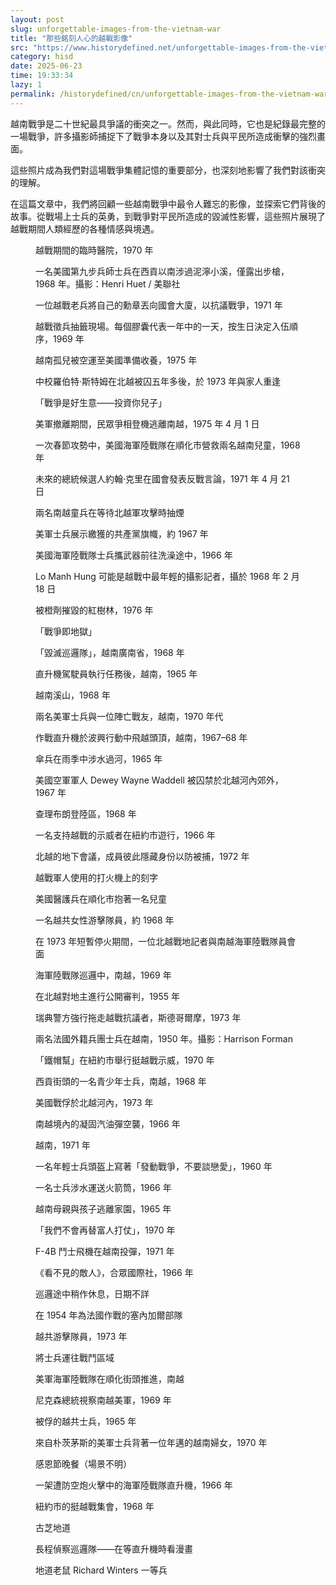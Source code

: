 ```yaml
---
layout: post
slug: unforgettable-images-from-the-vietnam-war
title: "那些銘刻人心的越戰影像"
src: "https://www.historydefined.net/unforgettable-images-from-the-vietnam-war/"
category: hisd
date: 2025-06-23
time: 19:33:34
lazy: 1
permalink: /historydefined/cn/unforgettable-images-from-the-vietnam-war
---
```


越南戰爭是二十世紀最具爭議的衝突之一。然而，與此同時，它也是紀錄最完整的一場戰爭，許多攝影師捕捉下了戰爭本身以及其對士兵與平民所造成衝擊的強烈畫面。

這些照片成為我們對這場戰爭集體記憶的重要部分，也深刻地影響了我們對該衝突的理解。

在這篇文章中，我們將回顧一些越南戰爭中最令人難忘的影像，並探索它們背後的故事。從戰場上士兵的英勇，到戰爭對平民所造成的毀滅性影響，這些照片展現了越戰期間人類經歷的各種情感與境遇。

<figure>
  <img class="lazy" data-src="https://www.historydefined.net/wp-content/uploads/2023/01/tomlq8h2ms871.webp">
  <figcaption>越戰期間的臨時醫院，1970 年</figcaption>
</figure>

<figure>
  <img class="lazy" data-src="https://www.historydefined.net/wp-content/uploads/2023/01/cvkw2mvk69351.webp">
  <figcaption>一名美國第九步兵師士兵在西貢以南涉過泥濘小溪，僅露出步槍，1968 年。攝影：Henri Huet / 美聯社</figcaption>
</figure>

<figure>
  <img class="lazy" data-src="https://www.historydefined.net/wp-content/uploads/2023/01/l6ZnrC6vucwP4k65S_l4eVS-fYSJ9FZSDfC7gRkJpO0-1.webp">
  <figcaption>一位越戰老兵將自己的勳章丟向國會大廈，以抗議戰爭，1971 年</figcaption>
</figure>

<figure>
  <img class="lazy" data-src="https://www.historydefined.net/wp-content/uploads/2023/01/qb96q3i5y6941.webp">
  <figcaption>越戰徵兵抽籤現場。每個膠囊代表一年中的一天，按生日決定入伍順序，1969 年</figcaption>
</figure>

<figure>
  <img class="lazy" data-src="https://www.historydefined.net/wp-content/uploads/2023/01/acwpsu2ueqr31.webp">
  <figcaption>越南孤兒被空運至美國準備收養，1975 年</figcaption>
</figure>

<figure>
  <img class="lazy" data-src="https://www.historydefined.net/wp-content/uploads/2023/01/5xf6u24bibgz.webp">
  <figcaption>中校羅伯特·斯特姆在北越被囚五年多後，於 1973 年與家人重逢</figcaption>
</figure>

<figure>
  <img class="lazy" data-src="https://www.historydefined.net/wp-content/uploads/2023/01/ntv1pdzkcog81.webp">
  <figcaption>「戰爭是好生意——投資你兒子」</figcaption>
</figure>

<figure>
  <img class="lazy" data-src="https://www.historydefined.net/wp-content/uploads/2023/01/3xgXxIyW4-OqLSa0tJjKHHPA3tXjhbiLdpdSefGdBAU.webp">
  <figcaption>美軍撤離期間，民眾爭相登機逃離南越，1975 年 4 月 1 日</figcaption>
</figure>

<figure>
  <img class="lazy" data-src="https://www.historydefined.net/wp-content/uploads/2023/01/g6fla3lop9p61.jpeg">
  <figcaption>一次春節攻勢中，美國海軍陸戰隊在順化市營救兩名越南兒童，1968 年</figcaption>
</figure>

<figure>
  <img class="lazy" data-src="https://www.historydefined.net/wp-content/uploads/2023/01/7we8ja1lzey81.webp">
  <figcaption>未來的總統候選人約翰·克里在國會發表反戰言論，1971 年 4 月 21 日</figcaption>
</figure>

<figure>
  <img class="lazy" data-src="https://www.historydefined.net/wp-content/uploads/2023/01/cij6q28lh5981.jpeg">
  <figcaption>兩名南越童兵在等待北越軍攻擊時抽煙</figcaption>
</figure>

<figure>
  <img class="lazy" data-src="https://www.historydefined.net/wp-content/uploads/2023/01/viju9pf3i2f41.webp">
  <figcaption>美軍士兵展示繳獲的共產黨旗幟，約 1967 年</figcaption>
</figure>

<figure>
  <img class="lazy" data-src="https://www.historydefined.net/wp-content/uploads/2023/01/34wi4p3aav251.webp">
  <figcaption>美國海軍陸戰隊士兵攜武器前往洗澡途中，1966 年</figcaption>
</figure>

<figure>
  <img class="lazy" data-src="https://www.historydefined.net/wp-content/uploads/2023/01/AeN4f14fsgL9Ftu0GZuipArbrKEtMoSuxthbUS21DRo.webp">
  <figcaption>Lo Manh Hung 可能是越戰中最年輕的攝影記者，攝於 1968 年 2 月 18 日</figcaption>
</figure>

<figure>
  <img class="lazy" data-src="https://www.historydefined.net/wp-content/uploads/2023/01/euhoewm7sgd91.webp">
  <figcaption>被橙劑摧毀的紅樹林，1976 年</figcaption>
</figure>

<figure>
  <img class="lazy" data-src="https://www.historydefined.net/wp-content/uploads/2023/01/v5JQMVHQJeYKNA5sEAaz7p7xdppNzn11W6DXDCgVFPo.webp">
  <figcaption>「戰爭即地獄」</figcaption>
</figure>

<figure>
  <img class="lazy" data-src="https://www.historydefined.net/wp-content/uploads/2023/01/2syyl9ltyij31.webp">
  <figcaption>「毀滅巡邏隊」，越南廣南省，1968 年</figcaption>
</figure>

<figure>
  <img class="lazy" data-src="https://www.historydefined.net/wp-content/uploads/2023/01/HS3CEuv-697x1024.jpeg">
  <figcaption>直升機駕駛員執行任務後，越南，1965 年</figcaption>
</figure>

<figure>
  <img class="lazy" data-src="https://www.historydefined.net/wp-content/uploads/2023/01/huopDB4IKqTTPOSPv-6S56wbEqwzuq1AMh_iu8C2hIY.webp">
  <figcaption>越南溪山，1968 年</figcaption>
</figure>

<figure>
  <img class="lazy" data-src="https://www.historydefined.net/wp-content/uploads/2023/01/zZX2raGo6yDOzqYzZcSNXCBUX33JG_dSw3Hz5wnG1_o.webp">
  <figcaption>兩名美軍士兵與一位陣亡戰友，越南，1970 年代</figcaption>
</figure>

<figure>
  <img class="lazy" data-src="https://www.historydefined.net/wp-content/uploads/2023/01/lwk9dnhyg5u91.webp">
  <figcaption>作戰直升機於波興行動中飛越頭頂，越南，1967–68 年</figcaption>
</figure>

<figure>
  <img class="lazy" data-src="https://www.historydefined.net/wp-content/uploads/2023/01/IMBj2wVpfpkRxOjzBMKDzzuuT3Ybr_iTtnc6qzxgHpI.webp">
  <figcaption>傘兵在雨季中涉水過河，1965 年</figcaption>
</figure>

<figure>
  <img class="lazy" data-src="https://www.historydefined.net/wp-content/uploads/2023/01/2J3VGrj3WVy6Hy1mrPyyJnTxlmP8r6Rw6dQMf-XoIho-1.webp">
  <figcaption>美國空軍軍人 Dewey Wayne Waddell 被囚禁於北越河內郊外，1967 年</figcaption>
</figure>

<figure>
  <img class="lazy" data-src="https://www.historydefined.net/wp-content/uploads/2023/01/chmjfp6hzg881-1.webp">
  <figcaption>查理布朗登陸區，1968 年</figcaption>
</figure>

<figure>
  <img class="lazy" data-src="https://www.historydefined.net/wp-content/uploads/2023/01/lgfMfJL176qFK-qb1CDHgQeWlKMOKZfWpdPcq6gvN5o-1.webp">
  <figcaption>一名支持越戰的示威者在紐約市遊行，1966 年</figcaption>
</figure>

<figure>
  <img class="lazy" data-src="https://www.historydefined.net/wp-content/uploads/2023/01/JELzU63-ny36ZiQIK6-ARmlE3uAInkZiNV469TlMsgs.webp">
  <figcaption>北越的地下會議，成員彼此隱藏身份以防被捕，1972 年</figcaption>
</figure>

<figure>
  <img class="lazy" data-src="https://www.historydefined.net/wp-content/uploads/2023/01/od20kyieoaf91.webp">
  <figcaption>越戰軍人使用的打火機上的刻字</figcaption>
</figure>

<figure>
  <img class="lazy" data-src="https://www.historydefined.net/wp-content/uploads/2023/01/vietnam-ken-burns-mccullin-01-1-1024x692.jpeg">
  <figcaption>美國醫護兵在順化市抱著一名兒童</figcaption>
</figure>

<figure>
  <img class="lazy" data-src="https://www.historydefined.net/wp-content/uploads/2024/03/6js7ipdxeqfb1.webp">
  <figcaption>一名越共女性游擊隊員，約 1968 年</figcaption>
</figure>

<figure>
  <img class="lazy" data-src="https://www.historydefined.net/wp-content/uploads/2024/03/MCATA7wljNVvMkroMXnGeVreHinQEbfzK1SJI9QrLZY.webp">
  <figcaption>在 1973 年短暫停火期間，一位北越戰地記者與南越海軍陸戰隊員會面</figcaption>
</figure>

<figure>
  <img class="lazy" data-src="https://www.historydefined.net/wp-content/uploads/2024/03/oij831qgzsq71.webp">
  <figcaption>海軍陸戰隊巡邏中，南越，1969 年</figcaption>
</figure>

<figure>
  <img class="lazy" data-src="https://www.historydefined.net/wp-content/uploads/2024/03/b3ofov789s871.webp">
  <figcaption>在北越對地主進行公開審判，1955 年</figcaption>
</figure>

<figure>
  <img class="lazy" data-src="https://www.historydefined.net/wp-content/uploads/2024/03/noeiwlp2qtd81.webp">
  <figcaption>瑞典警方強行拖走越戰抗議者，斯德哥爾摩，1973 年</figcaption>
</figure>

<figure>
  <img class="lazy" data-src="https://www.historydefined.net/wp-content/uploads/2024/03/4ELYdppeS32oo6WhflDqGPjAw5IoClofN1yNtw86NbI.webp">
  <figcaption>兩名法國外籍兵團士兵在越南，1950 年。攝影：Harrison Forman</figcaption>
</figure>

<figure>
  <img class="lazy" data-src="https://www.historydefined.net/wp-content/uploads/2024/03/vi7pzkrjvho31.webp">
  <figcaption>「鐵帽幫」在紐約市舉行挺越戰示威，1970 年</figcaption>
</figure>

<figure>
  <img class="lazy" data-src="https://www.historydefined.net/wp-content/uploads/2024/03/47aj5m57cv491.jpg">
  <figcaption>西貢街頭的一名青少年士兵，南越，1968 年</figcaption>
</figure>

<figure>
  <img class="lazy" data-src="https://www.historydefined.net/wp-content/uploads/2024/03/8qruej1wn23a1.jpg">
  <figcaption>美國戰俘於北越河內，1973 年</figcaption>
</figure>

<figure>
  <img class="lazy" data-src="https://www.historydefined.net/wp-content/uploads/2024/03/qi5oqyrhwtyb1.webp">
  <figcaption>南越境內的凝固汽油彈空襲，1966 年</figcaption>
</figure>

<figure>
  <img class="lazy" data-src="https://www.historydefined.net/wp-content/uploads/2024/03/4sLcqD8DndglL5sE19WJWiLO6FQCfyAzA1lnhS3oiRY.webp">
  <figcaption>越南，1971 年</figcaption>
</figure>

<figure>
  <img class="lazy" data-src="https://www.historydefined.net/wp-content/uploads/2024/03/vhm4es1pcgya1.webp">
  <figcaption>一名年輕士兵頭盔上寫著「發動戰爭，不要談戀愛」，1960 年</figcaption>
</figure>

<figure>
  <img class="lazy" data-src="https://www.historydefined.net/wp-content/uploads/2024/03/kxW7VU9-1024x666.jpeg">
  <figcaption>一名士兵涉水運送火箭筒，1966 年</figcaption>
</figure>

<figure>
  <img class="lazy" data-src="https://www.historydefined.net/wp-content/uploads/2024/03/e9PtAG1.jpeg">
  <figcaption>越南母親與孩子逃離家園，1965 年</figcaption>
</figure>

<figure>
  <img class="lazy" data-src="https://www.historydefined.net/wp-content/uploads/2024/03/0fFNcrkOmj3SSkCrt68VZ23QeQoHPS5_JnXAVduzc1E.webp">
  <figcaption>「我們不會再替富人打仗」，1970 年</figcaption>
</figure>

<figure>
  <img class="lazy" data-src="https://www.historydefined.net/wp-content/uploads/2024/03/erugw0ovypy21.webp">
  <figcaption>F-4B 鬥士飛機在越南投彈，1971 年</figcaption>
</figure>

<figure>
  <img class="lazy" data-src="https://www.historydefined.net/wp-content/uploads/2024/03/0n3v6vtga6u41.jpg">
  <figcaption>《看不見的敵人》，合眾國際社，1966 年</figcaption>
</figure>

<figure>
  <img class="lazy" data-src="https://www.historydefined.net/wp-content/uploads/2024/03/QobwBwu-1024x693.jpeg">
  <figcaption>巡邏途中稍作休息，日期不詳</figcaption>
</figure>

<figure>
  <img class="lazy" data-src="https://www.historydefined.net/wp-content/uploads/2024/03/nya4rov2rwv51.webp">
  <figcaption>在 1954 年為法國作戰的塞內加爾部隊</figcaption>
</figure>

<figure>
  <img class="lazy" data-src="https://www.historydefined.net/wp-content/uploads/2024/03/ejkb2vykijr11.webp">
  <figcaption>越共游擊隊員，1973 年</figcaption>
</figure>

<figure>
  <img class="lazy" data-src="https://www.historydefined.net/wp-content/uploads/2024/03/72ia7ss9ltsb1.jpg">
  <figcaption>將士兵運往戰鬥區域</figcaption>
</figure>

<figure>
  <img class="lazy" data-src="https://www.historydefined.net/wp-content/uploads/2024/03/xtukjqi6lzkc1.webp">
  <figcaption>美軍海軍陸戰隊在順化街頭推進，南越</figcaption>
</figure>

<figure>
  <img class="lazy" data-src="https://www.historydefined.net/wp-content/uploads/2024/03/gfiydsitnoqy.webp">
  <figcaption>尼克森總統視察南越美軍，1969 年</figcaption>
</figure>

<figure>
  <img class="lazy" data-src="https://www.historydefined.net/wp-content/uploads/2024/03/2crzkkmv3j351.webp">
  <figcaption>被俘的越共士兵，1965 年</figcaption>
</figure>

<figure>
  <img class="lazy" data-src="https://www.historydefined.net/wp-content/uploads/2024/03/ymcui2fqezq01.webp">
  <figcaption>來自朴茨茅斯的美軍士兵背著一位年邁的越南婦女，1970 年</figcaption>
</figure>

<figure>
  <img class="lazy" data-src="https://www.historydefined.net/wp-content/uploads/2024/03/5XV2ceBGeTUV4T1byRrVAjyTvoqG3rLyUyXVtm94smo.webp">
  <figcaption>感恩節晚餐（場景不明）</figcaption>
</figure>

<figure>
  <img class="lazy" data-src="https://www.historydefined.net/wp-content/uploads/2024/03/m89w63a2xj511.jpg">
  <figcaption>一架遭防空炮火擊中的海軍陸戰隊直升機，1966 年</figcaption>
</figure>

<figure>
  <img class="lazy" data-src="https://www.historydefined.net/wp-content/uploads/2024/03/6wm19ad2iney.webp">
  <figcaption>紐約市的挺越戰集會，1968 年</figcaption>
</figure>

<figure>
  <img class="lazy" data-src="https://www.historydefined.net/wp-content/uploads/2024/03/XqLGUUr-1018x1024.jpeg">
  <figcaption>古芝地道</figcaption>
</figure>

<figure>
  <img class="lazy" data-src="https://www.historydefined.net/wp-content/uploads/2024/03/FL2c8Une8JB0fsNisNwGrjsOqaZBYPq8L06Q409siiI.webp">
  <figcaption>長程偵察巡邏隊——在等直升機時看漫畫</figcaption>
</figure>

<figure>
  <img class="lazy" data-src="https://www.historydefined.net/wp-content/uploads/2024/03/5pIIv8Wg4GspKP9VdrdpuZD4I4tptNYdUAe1l3ku6IA.webp">
  <figcaption>地道老鼠 Richard Winters 一等兵</figcaption>
</figure>
